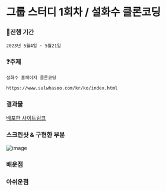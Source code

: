 # 그룹 스터디 1회차 / 설화수 클론코딩

### :calendar:진행 기간

```
2023년 5월4일 ~ 5월21일 
```

### :question:주제

```
설화수 홈페이지 클론코딩

https://www.sulwhasoo.com/kr/ko/index.html

```

### 결과물 

[배포한 사이트링크](https://melodic-meringue-5e3aee.netlify.app/#/)

### 스크린샷 & 구현한 부분

![image]()




### 배운점 



### 아쉬운점



